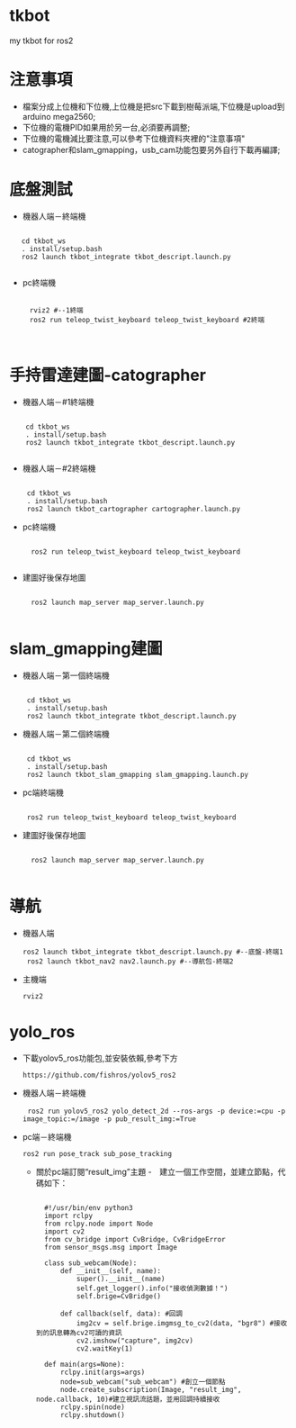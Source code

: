 # tkbot
 my tkbot for ros2
 # 注意事項
  - 檔案分成上位機和下位機,上位機是把src下載到樹莓派端,下位機是upload到arduino mega2560;
  - 下位機的電機PID如果用於另一台,必須要再調整;
  - 下位機的電機減比要注意,可以參考下位機資料夾裡的"注意事項"
  - catographer和slam_gmapping，usb_cam功能包要另外自行下載再編譯;
# 底盤測試
 - 機器人端－終端機
  <pre><code>
   cd tkbot_ws
   . install/setup.bash
   ros2 launch tkbot_integrate tkbot_descript.launch.py
  </code></pre>
 - pc終端機
  <pre>
   <code>
     rviz2 #--1終端
     ros2 run teleop_twist_keyboard teleop_twist_keyboard #2終端
   </code>
  </pre>
 # 手持雷達建圖-catographer
  - 機器人端－#1終端機
   <pre><code>
    cd tkbot_ws
    . install/setup.bash
    ros2 launch tkbot_integrate tkbot_descript.launch.py
   </code></pre>
  - 機器人端－#2終端機
    <pre><code>
     cd tkbot_ws
     . install/setup.bash
     ros2 launch tkbot_cartographer cartographer.launch.py
    </code></pre>
  - pc終端機
    <pre><code>
      ros2 run teleop_twist_keyboard teleop_twist_keyboard
     </code></pre>
  - 建圖好後保存地圖
     <pre><code>
      ros2 launch map_server map_server.launch.py 
     </code></pre>
 # slam_gmapping建圖
  - 機器人端－第一個終端機
    <pre><code>
     cd tkbot_ws
     . install/setup.bash
     ros2 launch tkbot_integrate tkbot_descript.launch.py
    </code></pre>
  - 機器人端－第二個終端機
    <pre><code>
     cd tkbot_ws
     . install/setup.bash
     ros2 launch tkbot_slam_gmapping slam_gmapping.launch.py
    </code></pre>
  - pc端終端機
    <pre><code>
     ros2 run teleop_twist_keyboard teleop_twist_keyboard
    </code></pre>
  - 建圖好後保存地圖
     <pre><code>
      ros2 launch map_server map_server.launch.py 
     </code></pre>
# 導航
  - 機器人端
    <pre><code>ros2 launch tkbot_integrate tkbot_descript.launch.py #--底盤-終端1
     ros2 launch tkbot_nav2 nav2.launch.py #--導航包-終端2
    </code></pre>
  - 主機端
    <pre><code>rviz2</code></pre>
# yolo_ros
 - 下載yolov5_ros功能包,並安裝依賴,參考下方
   <pre><code>https://github.com/fishros/yolov5_ros2</code></pre>
 - 機器人端－終端機
   <pre>
    <code>ros2 run yolov5_ros2 yolo_detect_2d --ros-args -p device:=cpu -p image_topic:=/image -p pub_result_img:=True</code>
   </pre>
- pc端－終端機
  <pre><code>ros2 run pose_track sub_pose_tracking</code></pre>
  - 關於pc端訂閱“result_img”主題
    -　建立一個工作空間，並建立節點，代碼如下：
    <pre><code>
      #!/usr/bin/env python3
      import rclpy
      from rclpy.node import Node
      import cv2
      from cv_bridge import CvBridge, CvBridgeError
      from sensor_msgs.msg import Image
       
      class sub_webcam(Node):
          def __init__(self, name):
              super().__init__(name)
              self.get_logger().info("接收偵測數據！")
              self.brige=CvBridge()
      
          def callback(self, data): #回調
              img2cv = self.brige.imgmsg_to_cv2(data, "bgr8") #接收到的訊息轉為cv2可讀的資訊
              cv2.imshow("capture", img2cv)
              cv2.waitKey(1)
      
      def main(args=None):
          rclpy.init(args=args)
          node=sub_webcam("sub_webcam") #創立一個節點
          node.create_subscription(Image, "result_img", node.callback, 10)#建立視訊流話題，並用回調持續接收
          rclpy.spin(node)
          rclpy.shutdown()
    </code></pre>
  
